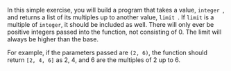 In this simple exercise, you will build a program that takes a value, `integer `, and returns a list of its multiples up to another value, `limit `. If `limit` is a multiple of `integer`, it should be included as well. There will only ever be positive integers passed into the function, not consisting of 0. The limit will always be higher than the base.

For example, if the parameters passed are `(2, 6)`, the function should return `[2, 4, 6]` as 2, 4, and 6 are the multiples of 2 up to 6.